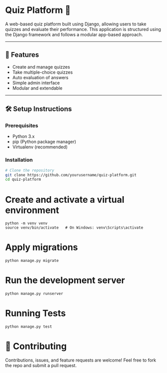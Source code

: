 # Quiz Platform 📝

A web-based quiz platform built using Django, allowing users to take quizzes and evaluate their performance. This application is structured using the Django framework and follows a modular app-based approach.

---

## 🚀 Features

- Create and manage quizzes  
- Take multiple-choice quizzes  
- Auto evaluation of answers  
- Simple admin interface  
- Modular and extendable  

---

## 🛠️ Setup Instructions

### Prerequisites

- Python 3.x  
- pip (Python package manager)  
- Virtualenv (recommended)  

### Installation

```bash
# Clone the repository
git clone https://github.com/yourusername/quiz-platform.git
cd quiz-platform
```

# Create and activate a virtual environment
```
python -m venv venv
source venv/bin/activate   # On Windows: venv\Scripts\activate
```

# Apply migrations
```
python manage.py migrate
```

# Run the development server
```
python manage.py runserver
```
# Running Tests
```
python manage.py test
```

# 🤝 Contributing
Contributions, issues, and feature requests are welcome!
Feel free to fork the repo and submit a pull request.
